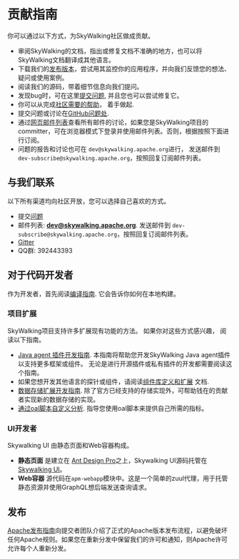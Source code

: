 # 贡献指南
你可以通过以下方式，为SkyWalking社区做成贡献。

- 审阅SkyWalking的文档，指出或修复文档不准确的地方，也可以将SkyWalking文档翻译成其他语言。
- 下载我们的[发布版本](http://skywalking.apache.org/downloads/)，尝试用其监控你的应用程序，并向我们反馈您的想法、疑问或使用案例。
- 阅读我们的源码，带着细节信息向我们提问。
- 发现bug时，可在这里[提交问题](https://github.com/apache/incubator-skywalking/issues), 并且您也可以尝试修复它。
- 你可以从完成[社区需要的帮助](https://github.com/apache/incubator-skywalking/issues?q=is%3Aopen+is%3Aissue+label%3A%22help+wanted%22)，
着手做起.
- 提交问题或讨论在[GitHub问题处](https://github.com/apache/incubator-skywalking/issues/new).
- 通过[网页邮件列表](https://lists.apache.org/list.html?dev@skywalking.apache.org)查看所有邮件的讨论，如果您是SkyWalking项目的committer，可在浏览器模式下登录并使用邮件列表。否则，根据按照下面进行订阅。
- 问题的报告和讨论也可在 `dev@skywalking.apache.org`进行， 
发送邮件到`dev-subscribe@skywalking.apache.org`，按照回复订阅邮件列表。


## 与我们联系
以下所有渠道均向社区开放，您可以选择自己喜欢的方式。

* 提交[问题](https://github.com/apache/incubator-skywalking/issues)
* 邮件列表: **dev@skywalking.apache.org**. 发送邮件到 `dev-subscribe@skywalking.apache.org`，按照回复订阅邮件列表。
* [Gitter](https://gitter.im/openskywalking/Lobby)
* QQ群: 392443393

## 对于代码开发者
作为开发者，首先阅读[编译指南](How-to-build.md). 它会告诉你如何在本地构建。

### 项目扩展
SkyWalking项目支持许多扩展现有功能的方法。 如果你对这些方式感兴趣，
阅读以下指南。

- [Java agent 插件开发指南](Java-Plugin-Development-Guide.md).
本指南将帮助您开发SkyWalking Java agent插件以支持更多框架或组件。 无论是进行开源插件或私有插件的开发都需要阅读这个指南。
- 如果您想开发其他语言的探针或组件，请阅读[组件库定义和扩展](Component-library-settings.md) 文档.
- [数据存储扩展开发指南](storage-extention.md). 除了官方已经支持的存储实现外，可帮助钱在的贡献者实现新的数据存储的实现。
- [通过oal脚本自定义分析](write-oal.md). 指导您使用oal脚本来提供自己所需的指标。
### UI开发者
Skywalking UI 由静态页面和Web容器构成。

- **静态页面** 是建立在 [Ant Design Pro](https://pro.ant.design/)之上，Skywalking UI源码托管在[Skywalking UI](https://github.com/apache/incubator-skywalking-ui)。
- **Web容器** 源代码在`apm-webapp`模块中。这是一个简单的zuul代理，用于托管静态资源并使用GraphQL想后端发送查询请求。

## 发布
[Apache发布指南](How-to-release.md)向提交者团队介绍了正式的Apache版本发布流程，以避免破坏任何Apache规则。如果您在重新分发中保留我们的许可和通知，则Apache许可允许每个人重新分发。